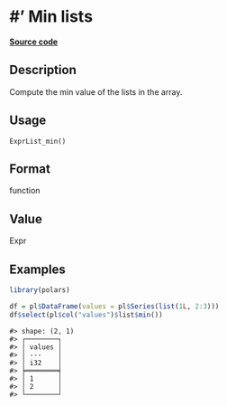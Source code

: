 
# #’ Min lists

[**Source code**](https://github.com/pola-rs/r-polars/tree/3908b5beab9ec917b825bad8f9a820caad37cb4a/R/expr__list.R#L60)

## Description

Compute the min value of the lists in the array.

## Usage

<pre><code class='language-R'>ExprList_min()
</code></pre>

## Format

function

## Value

Expr

## Examples

``` r
library(polars)

df = pl$DataFrame(values = pl$Series(list(1L, 2:3)))
df$select(pl$col("values")$list$min())
```

    #> shape: (2, 1)
    #> ┌────────┐
    #> │ values │
    #> │ ---    │
    #> │ i32    │
    #> ╞════════╡
    #> │ 1      │
    #> │ 2      │
    #> └────────┘
